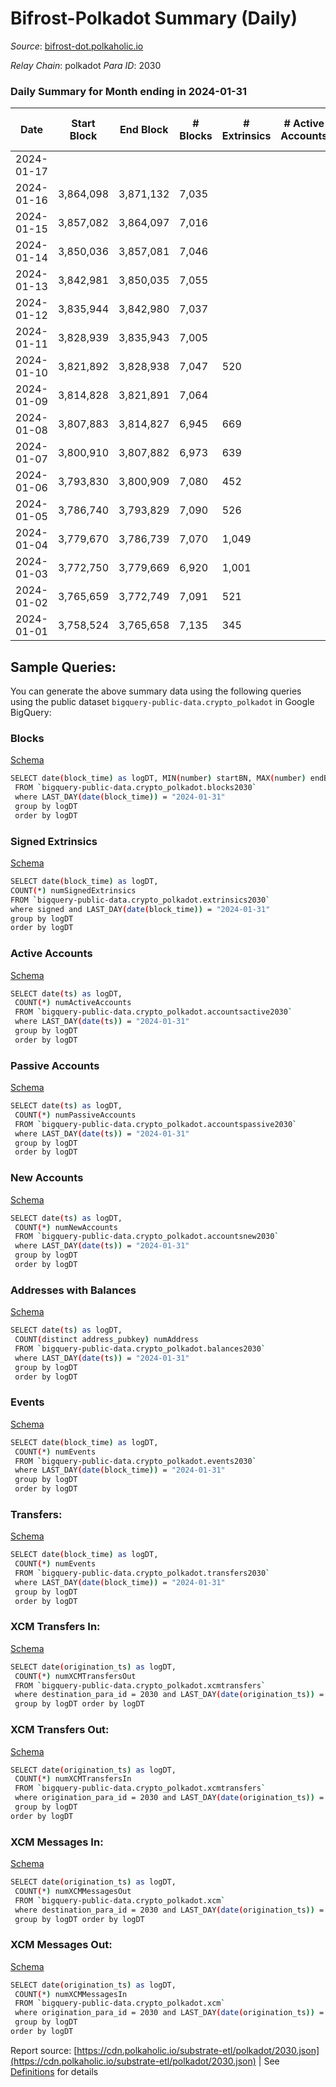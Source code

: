 # Bifrost-Polkadot Summary (Daily)

_Source_: [bifrost-dot.polkaholic.io](https://bifrost-dot.polkaholic.io)

*Relay Chain*: polkadot
*Para ID*: 2030



### Daily Summary for Month ending in 2024-01-31


| Date    | Start Block | End Block | # Blocks | # Extrinsics | # Active Accounts | # Passive Accounts | # New Accounts | # Addresses | # Events  | # Transfers ($USD) | # XCM Transfers In ($USD) | # XCM Transfers Out ($USD) | # XCM In | # XCM Out | Issues |
|---------|-------------|-----------|----------|--------------|-------------------|--------------------|----------------|-------------|-----------|--------------------|---------------------------|----------------------------|----------|-----------|--------|
| 2024-01-17 |  |  |  |  |  |  |  |  |  |   |   |   |  |  |  |
| 2024-01-16 | 3,864,098 | 3,871,132 | 7,035 |  |  |  |  |  |  |   | 141 ($1,342,420.05) | 39 ($311,613.67) | 131 | 126 |  |
| 2024-01-15 | 3,857,082 | 3,864,097 | 7,016 |  |  |  |  |  |  |   | 42 ($356,415.82) | 15 ($86,593.11) | 77 | 133 |  |
| 2024-01-14 | 3,850,036 | 3,857,081 | 7,046 |  |  |  |  |  |  |   | 54 ($20,616,283.59) | 11 ($37,757.40) | 84 | 154 |  |
| 2024-01-13 | 3,842,981 | 3,850,035 | 7,055 |  |  |  |  |  |  |   | 53 ($27,418.25) | 5 ($27,794.08) | 85 | 123 |  |
| 2024-01-12 | 3,835,944 | 3,842,980 | 7,037 |  |  |  |  |  |  |   | 65 ($166,553.66) | 12 ($46,518.36) | 138 | 185 |  |
| 2024-01-11 | 3,828,939 | 3,835,943 | 7,005 |  |  |  |  |  |  |   | 73 ($157,965.04) | 18 ($47,518.18) | 161 | 157 |  |
| 2024-01-10 | 3,821,892 | 3,828,938 | 7,047 | 520 |  |  |  | 30,594 | 20,049 | 643 ($169,007.23) | 49 ($100,448.58) | 10 ($21,712.09) | 115 | 92 |  |
| 2024-01-09 | 3,814,828 | 3,821,891 | 7,064 |  |  |  |  |  |  |   | 47 ($60,738.10) | 5 ($21,112.18) | 119 | 107 |  |
| 2024-01-08 | 3,807,883 | 3,814,827 | 6,945 | 669 |  |  |  | 30,574 | 21,803 | 936 ($1,063,868.39) | 67 ($33,912.67) | 19 ($14,024.00) | 147 | 140 |  |
| 2024-01-07 | 3,800,910 | 3,807,882 | 6,973 | 639 |  |  |  | 30,559 | 21,287 | 824 ($416,381.49) | 91 ($302,882.41) | 23 ($75,052.25) | 143 | 106 |  |
| 2024-01-06 | 3,793,830 | 3,800,909 | 7,080 | 452 |  |  |  | 30,531 | 19,008 | 433 ($60,146.83) | 34 ($11,680.64) | 10 ($6,177.62) | 66 | 85 |  |
| 2024-01-05 | 3,786,740 | 3,793,829 | 7,090 | 526 |  |  |  | 30,528 | 20,022 | 591 ($208,373.29) | 56 ($103,594.71) | 10 ($33,776.38) | 92 | 92 |  |
| 2024-01-04 | 3,779,670 | 3,786,739 | 7,070 | 1,049 |  |  |  | 30,517 | 24,982 | 1,135 ($3,250,804.39) | 56 ($114,491.88) | 16 ($570,336.49) | 132 | 138 |  |
| 2024-01-03 | 3,772,750 | 3,779,669 | 6,920 | 1,001 |  |  |  | 30,517 | 97,793 | 25,992 ($423,077.47) | 80 ($303,315.86) | 21 ($68,089.46) | 186 | 200 |  |
| 2024-01-02 | 3,765,659 | 3,772,749 | 7,091 | 521 |  |  |  | 30,524 | 20,507 | 630 ($262,158.14) | 66 ($69,561.49) | 21 ($59,662.01) | 115 | 98 |  |
| 2024-01-01 | 3,758,524 | 3,765,658 | 7,135 | 345 |  |  |  | 30,504 | 18,293 | 419 ($105,666.39) | 31 ($29,562.87) | 7 ($64,044.09) | 60 | 51 |  |

## Sample Queries:
You can generate the above summary data using the following queries using the public dataset `bigquery-public-data.crypto_polkadot` in Google BigQuery:


### Blocks 

[Schema](https://github.com/colorfulnotion/substrate-etl/blob/main/schema/blocks.json)

```bash
SELECT date(block_time) as logDT, MIN(number) startBN, MAX(number) endBN, COUNT(*) numBlocks 
 FROM `bigquery-public-data.crypto_polkadot.blocks2030`  
 where LAST_DAY(date(block_time)) = "2024-01-31" 
 group by logDT 
 order by logDT
```

### Signed Extrinsics 

[Schema](https://github.com/colorfulnotion/substrate-etl/blob/main/schema/extrinsics.json)

```bash
SELECT date(block_time) as logDT, 
COUNT(*) numSignedExtrinsics 
FROM `bigquery-public-data.crypto_polkadot.extrinsics2030`  
where signed and LAST_DAY(date(block_time)) = "2024-01-31" 
group by logDT 
order by logDT
```

### Active Accounts 

[Schema](https://github.com/colorfulnotion/substrate-etl/blob/main/schema/accountsactive.json)

```bash
SELECT date(ts) as logDT, 
 COUNT(*) numActiveAccounts 
 FROM `bigquery-public-data.crypto_polkadot.accountsactive2030` 
 where LAST_DAY(date(ts)) = "2024-01-31" 
 group by logDT 
 order by logDT
```

### Passive Accounts 

[Schema](https://github.com/colorfulnotion/substrate-etl/blob/main/schema/accountspassive.json)

```bash
SELECT date(ts) as logDT, 
 COUNT(*) numPassiveAccounts 
 FROM `bigquery-public-data.crypto_polkadot.accountspassive2030` 
 where LAST_DAY(date(ts)) = "2024-01-31" 
 group by logDT 
 order by logDT
```

### New Accounts 

[Schema](https://github.com/colorfulnotion/substrate-etl/blob/main/schema/accountsnew.json)

```bash
SELECT date(ts) as logDT, 
 COUNT(*) numNewAccounts 
 FROM `bigquery-public-data.crypto_polkadot.accountsnew2030` 
 where LAST_DAY(date(ts)) = "2024-01-31" 
 group by logDT
 order by logDT
```

### Addresses with Balances 

[Schema](https://github.com/colorfulnotion/substrate-etl/blob/main/schema/balances.json)

```bash
SELECT date(ts) as logDT,
 COUNT(distinct address_pubkey) numAddress 
 FROM `bigquery-public-data.crypto_polkadot.balances2030` 
 where LAST_DAY(date(ts)) = "2024-01-31" 
 group by logDT 
 order by logDT
```

### Events 

[Schema](https://github.com/colorfulnotion/substrate-etl/blob/main/schema/events.json)

```bash
SELECT date(block_time) as logDT, 
 COUNT(*) numEvents 
 FROM `bigquery-public-data.crypto_polkadot.events2030` 
 where LAST_DAY(date(block_time)) = "2024-01-31" 
 group by logDT 
 order by logDT
```

### Transfers:

[Schema](https://github.com/colorfulnotion/substrate-etl/blob/main/schema/transfers.json)

```bash
SELECT date(block_time) as logDT, 
 COUNT(*) numEvents 
 FROM `bigquery-public-data.crypto_polkadot.transfers2030` 
 where LAST_DAY(date(block_time)) = "2024-01-31" 
 group by logDT 
 order by logDT
```

### XCM Transfers In: 

[Schema](https://github.com/colorfulnotion/substrate-etl/blob/main/schema/xcmtransfers.json)

```bash
SELECT date(origination_ts) as logDT, 
 COUNT(*) numXCMTransfersOut 
 FROM `bigquery-public-data.crypto_polkadot.xcmtransfers` 
 where destination_para_id = 2030 and LAST_DAY(date(origination_ts)) = "2024-01-31" 
 group by logDT order by logDT
```

### XCM Transfers Out: 

[Schema](https://github.com/colorfulnotion/substrate-etl/blob/main/schema/xcmtransfers.json)

```bash
SELECT date(origination_ts) as logDT, 
 COUNT(*) numXCMTransfersIn 
 FROM `bigquery-public-data.crypto_polkadot.xcmtransfers` 
 where origination_para_id = 2030 and LAST_DAY(date(origination_ts)) = "2024-01-31" 
 group by logDT 
order by logDT
```

### XCM Messages In: 

[Schema](https://github.com/colorfulnotion/substrate-etl/blob/main/schema/xcm.json)

```bash
SELECT date(origination_ts) as logDT, 
 COUNT(*) numXCMMessagesOut 
 FROM `bigquery-public-data.crypto_polkadot.xcm` 
 where destination_para_id = 2030 and LAST_DAY(date(origination_ts)) = "2024-01-31" 
 group by logDT order by logDT
```

### XCM Messages Out: 

[Schema](https://github.com/colorfulnotion/substrate-etl/blob/main/schema/xcm.json)

```bash
SELECT date(origination_ts) as logDT, 
 COUNT(*) numXCMMessagesIn 
 FROM `bigquery-public-data.crypto_polkadot.xcm` 
 where origination_para_id = 2030 and LAST_DAY(date(origination_ts)) = "2024-01-31" 
 group by logDT 
order by logDT
```


Report source: [https://cdn.polkaholic.io/substrate-etl/polkadot/2030.json](https://cdn.polkaholic.io/substrate-etl/polkadot/2030.json) | See [Definitions](/DEFINITIONS.md) for details
